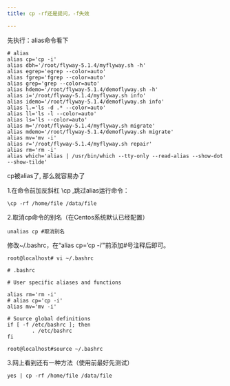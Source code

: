 ```yaml
---
title: cp -rf还是提问，-f失效

---
```

先执行：alias命令看下

```
# alias
alias cp='cp -i'
alias dbh='/root/flyway-5.1.4/myflyway.sh -h'
alias egrep='egrep --color=auto'
alias fgrep='fgrep --color=auto'
alias grep='grep --color=auto'
alias hdemo='/root/flyway-5.1.4/demoflyway.sh -h'
alias i='/root/flyway-5.1.4/myflyway.sh info'
alias idemo='/root/flyway-5.1.4/demoflyway.sh info'
alias l.='ls -d .* --color=auto'
alias ll='ls -l --color=auto'
alias ls='ls --color=auto'
alias m='/root/flyway-5.1.4/myflyway.sh migrate'
alias mdemo='/root/flyway-5.1.4/demoflyway.sh migrate'
alias mv='mv -i'
alias r='/root/flyway-5.1.4/myflyway.sh repair'
alias rm='rm -i'
alias which='alias | /usr/bin/which --tty-only --read-alias --show-dot --show-tilde'
```

cp被alias了, 那么就容易办了

1.在命令前加反斜杠 \cp ,跳过alias运行命令：

`\cp -rf /home/file /data/file`

2.取消cp命令的别名（在Centos系统默认已经配置）

`unalias cp #取消别名`

修改~/.bashrc，在“alias cp=&#8217;cp -i&#8217;”前添加#号注释后即可。

```
root@localhost# vi ~/.bashrc

# .bashrc

# User specific aliases and functions

alias rm='rm -i'
# alias cp='cp -i'
alias mv='mv -i'

# Source global definitions
if [ -f /etc/bashrc ]; then
        . /etc/bashrc
fi

root@localhost#source ~/.bashrc
```

3.网上看到还有一种方法（使用前最好先测试）

`yes | cp -rf /home/file /data/file`
